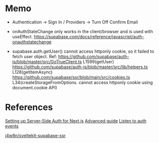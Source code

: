# Memo

-   Authentication → Sign In / Providers → Turn Off Confirm Email

-   onAuthStateChange only works in the client/browser and is used with useEffect. https://supabase.com/docs/reference/javascript/auth-onauthstatechange

-   supabase.auth.getUser() cannot access httponly cookie, so it failed to fetch user object. Ref: https://github.com/supabase/auth-js/blob/master/src/GoTrueClient.ts L1599(getUser)
    https://github.com/supabase/auth-js/blob/master/src/lib/helpers.ts
    L128(getItemAsync)
    https://github.com/supabase/ssr/blob/main/src/cookies.ts
    L34(createStorageFromOptions. cannot access httponly cookie using document.cookie API)

# References

[Setting up Server-Side Auth for Next.js](https://supabase.com/docs/guides/auth/server-side/nextjs?queryGroups=router&router=app)
[Advanced guide](https://supabase.com/docs/guides/auth/server-side/advanced-guide)
[Listen to auth events](https://supabase.com/docs/reference/javascript/auth-onauthstatechange)

[j4w8n/sveltekit-supabase-ssr](https://github.com/j4w8n/sveltekit-supabase-ssr)
